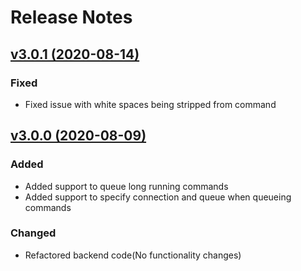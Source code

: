 # Release Notes

## [v3.0.1 (2020-08-14)](https://github.com/binarybuilds/nova-advanced-command-runner/compare/v3.0.0...v3.0.1)

### Fixed
- Fixed issue with white spaces being stripped from command

## [v3.0.0 (2020-08-09)](https://github.com/binarybuilds/nova-advanced-command-runner/compare/v2.0.0...v3.0.0)
### Added
- Added support to queue long running commands
- Added support to specify connection and queue when queueing commands

### Changed
- Refactored backend code(No functionality changes)